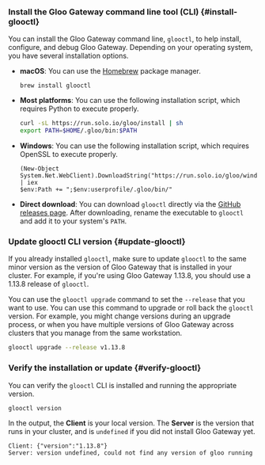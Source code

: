 ### Install the Gloo Gateway command line tool (CLI) {#install-glooctl}

You can install the Gloo Gateway command line, `glooctl`, to help install, configure, and debug Gloo Gateway. Depending on your operating system, you have several installation options.

* **macOS**: You can use the [Homebrew](https://brew.sh) package manager.

  ```shell
  brew install glooctl
  ```

* **Most platforms**: You can use the following installation script, which requires Python to execute properly.

  ```bash
  curl -sL https://run.solo.io/gloo/install | sh
  export PATH=$HOME/.gloo/bin:$PATH
  ```

* **Windows**: You can use the following installation script, which requires OpenSSL to execute properly.
  
  ```pwsh
  (New-Object System.Net.WebClient).DownloadString("https://run.solo.io/gloo/windows/install") | iex
  $env:Path += ";$env:userprofile/.gloo/bin/"
  ```

* **Direct download**: You can download `glooctl` directly via the [GitHub releases page](https://github.com/solo-io/gloo/releases). After downloading, rename the executable to `glooctl` and add it to your system's `PATH`.

### Update glooctl CLI version {#update-glooctl}

If you already installed `glooctl`, make sure to update `glooctl` to the same minor version as the version of Gloo Gateway that is installed in your cluster. For example, if you're using Gloo Gateway 1.13.8, you should use a 1.13.8 release of `glooctl`.

You can use the `glooctl upgrade` command to set the `--release` that you want to use. You can use this command to upgrade or roll back the `glooctl` version. For example, you might change versions during an upgrade process, or when you have multiple versions of Gloo Gateway across clusters that you manage from the same workstation.

```bash
glooctl upgrade --release v1.13.8
```

### Verify the installation or update {#verify-glooctl}

You can verify the `glooctl` CLI is installed and running the appropriate version.

```bash
glooctl version
```

In the output, the **Client** is your local version. The **Server** is the version that runs in your cluster, and is `undefined` if you did not install Gloo Gateway yet.

```shell
Client: {"version":"1.13.8"}
Server: version undefined, could not find any version of gloo running
```